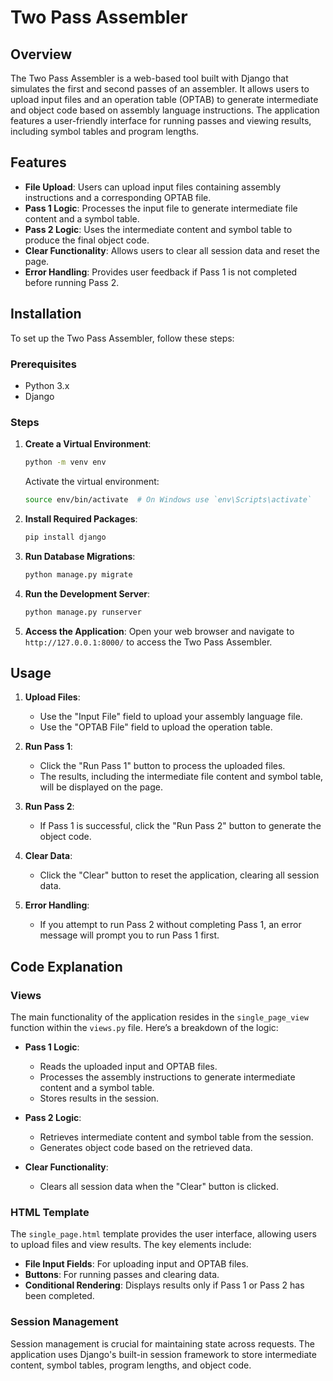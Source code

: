 
# Two Pass Assembler

## Overview

The Two Pass Assembler is a web-based tool built with Django that simulates the first and second passes of an assembler. It allows users to upload input files and an operation table (OPTAB) to generate intermediate and object code based on assembly language instructions. The application features a user-friendly interface for running passes and viewing results, including symbol tables and program lengths.

## Features

- **File Upload**: Users can upload input files containing assembly instructions and a corresponding OPTAB file.
- **Pass 1 Logic**: Processes the input file to generate intermediate file content and a symbol table.
- **Pass 2 Logic**: Uses the intermediate content and symbol table to produce the final object code.
- **Clear Functionality**: Allows users to clear all session data and reset the page.
- **Error Handling**: Provides user feedback if Pass 1 is not completed before running Pass 2.

## Installation

To set up the Two Pass Assembler, follow these steps:

### Prerequisites

- Python 3.x
- Django

### Steps

1. **Create a Virtual Environment**: 
   ```bash
   python -m venv env
   ```
   Activate the virtual environment:
   ```bash
   source env/bin/activate  # On Windows use `env\Scripts\activate`
   ```

2. **Install Required Packages**: 
   ```bash
   pip install django
   ```

3. **Run Database Migrations**: 
   ```bash
   python manage.py migrate
   ```

4. **Run the Development Server**: 
   ```bash
   python manage.py runserver
   ```

5. **Access the Application**: 
   Open your web browser and navigate to `http://127.0.0.1:8000/` to access the Two Pass Assembler.

## Usage

1. **Upload Files**: 
   - Use the "Input File" field to upload your assembly language file.
   - Use the "OPTAB File" field to upload the operation table.

2. **Run Pass 1**: 
   - Click the "Run Pass 1" button to process the uploaded files. 
   - The results, including the intermediate file content and symbol table, will be displayed on the page.

3. **Run Pass 2**: 
   - If Pass 1 is successful, click the "Run Pass 2" button to generate the object code.

4. **Clear Data**: 
   - Click the "Clear" button to reset the application, clearing all session data.

5. **Error Handling**: 
   - If you attempt to run Pass 2 without completing Pass 1, an error message will prompt you to run Pass 1 first.

## Code Explanation

### Views

The main functionality of the application resides in the `single_page_view` function within the `views.py` file. Here’s a breakdown of the logic:

- **Pass 1 Logic**: 
  - Reads the uploaded input and OPTAB files.
  - Processes the assembly instructions to generate intermediate content and a symbol table.
  - Stores results in the session.

- **Pass 2 Logic**: 
  - Retrieves intermediate content and symbol table from the session.
  - Generates object code based on the retrieved data.

- **Clear Functionality**: 
  - Clears all session data when the "Clear" button is clicked.

### HTML Template

The `single_page.html` template provides the user interface, allowing users to upload files and view results. The key elements include:

- **File Input Fields**: For uploading input and OPTAB files.
- **Buttons**: For running passes and clearing data.
- **Conditional Rendering**: Displays results only if Pass 1 or Pass 2 has been completed.

### Session Management

Session management is crucial for maintaining state across requests. The application uses Django's built-in session framework to store intermediate content, symbol tables, program lengths, and object code.


